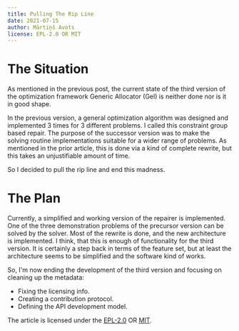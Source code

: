 ```yaml
---
title: Pulling The Rip Line
date: 2021-07-15
author: Mārtiņš Avots
license: EPL-2.0 OR MIT
---
```

# The Situation
As mentioned in the previous post,
the current state of the third version of the optimization framework Generic
Allocator (Gel) is neither done nor is it in good shape.

In the previous version, a general optimization algorithm was designed
and implemented 3 times for 3 different problems.
I called this constraint group based repair.
The purpose of the successor version was to make the solving routine implementations suitable for
a wider range of problems.
As mentioned in the prior article, this is done via a kind of complete rewrite,
but this takes an unjustifiable amount of time.

So I decided to pull the rip line
and end this madness.
# The Plan
Currently, a simplified and working version of the repairer is implemented.
One of the three demonstration problems of the precursor version can be solved by the solver.
Most of the rewrite is done, and the new architecture is implemented.
I think, that this is enough of functionality for the third version.
It is certainly a step back in terms of the feature set,
but at least the architecture seems to be simplified
and the software kind of works.

So, I'm now ending the development of the third version
and focusing on cleaning up the metadata:
* Fixing the licensing info.
* Creating a contribution protocol.
* Defining the API development model.

The article is licensed under the [EPL-2.0](http://splitcells.net/net/splitcells/network/legal/licenses/EPL-2.0.txt)
OR [MIT](http://splitcells.net/net/splitcells/network/legal/licenses/MIT.txt).